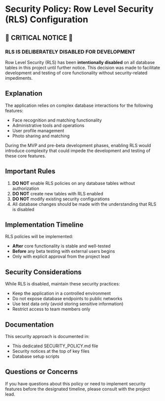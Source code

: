 # Security Policy: Row Level Security (RLS) Configuration

## 🚨 CRITICAL NOTICE 🚨

### RLS IS DELIBERATELY DISABLED FOR DEVELOPMENT

Row Level Security (RLS) has been **intentionally disabled** on all database tables in this project until further notice. This decision was made to facilitate development and testing of core functionality without security-related impediments.

## Explanation

The application relies on complex database interactions for the following features:
- Face recognition and matching functionality
- Administrative tools and operations
- User profile management
- Photo sharing and matching

During the MVP and pre-beta development phases, enabling RLS would introduce complexity that could impede the development and testing of these core features.

## Important Rules

1. **DO NOT** enable RLS policies on any database tables without authorization
2. **DO NOT** create new tables with RLS enabled
3. **DO NOT** modify existing security configurations
4. All database changes should be made with the understanding that RLS is disabled

## Implementation Timeline

RLS policies will be implemented:
- **After** core functionality is stable and well-tested
- **Before** any beta testing with external users begins
- Only with explicit approval from the project lead

## Security Considerations

While RLS is disabled, maintain these security practices:
- Keep the application in a controlled environment
- Do not expose database endpoints to public networks
- Use test data only (avoid storing sensitive information)
- Restrict access to team members only

## Documentation

This security approach is documented in:
- This dedicated SECURITY_POLICY.md file
- Security notices at the top of key files
- Database setup scripts

## Questions or Concerns

If you have questions about this policy or need to implement security features before the designated timeline, please consult with the project lead. 
